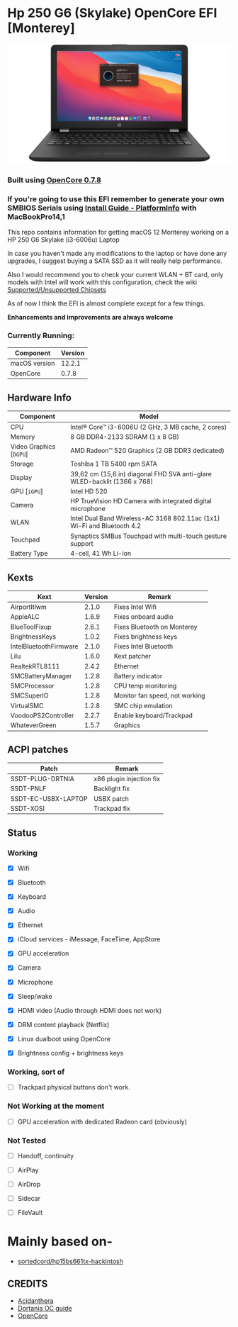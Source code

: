 # Hp 250 G6 (Skylake) OpenCore EFI [Monterey]
![Hp Latpop Snapshot](https://raw.githubusercontent.com/IsraPerez98/OpenCore-HP250G6-Skylake/main/Docs/HP-Image.png)

### Built using [OpenCore 0.7.8](https://github.com/acidanthera/OpenCorePkg/releases)

### **If you're going to use this EFI remember to generate your own SMBIOS Serials using [Install Guide - PlatformInfo](https://dortania.github.io/OpenCore-Install-Guide/config.plist/skylake.html#platforminfo) with MacBookPro14,1**

This repo contains information for getting macOS 12 Monterey working on a HP 250 G6 Skylake (i3-6006u) Laptop

In case you haven't made any modifications to the laptop or have done any upgrades, I suggest buying a SATA SSD as it will really help performance.

Also I would recommend you to check your current WLAN + BT card, only models with Intel will work with this configuration, check the wiki [Supported/Unsupported Chipsets](https://dortania.github.io/Wireless-Buyers-Guide/unsupported.html)

As of now I think the EFI is almost complete except for a few things.

**Enhancements and improvements are always welcome**

### Currently Running:


| Component     | Version      |
| ------------- | ------------ |
| macOS version | 12.2.1 |
| OpenCore      | 0.7.8        |

## Hardware Info

| Component | Model                                   |
| --------- | --------------------------------------- |
| CPU                           | Intel® Core™ i3-6006U (2 GHz, 3 MB cache, 2 cores)                    |
| Memory                        | 8 GB DDR4-2133 SDRAM (1 x 8 GB)                                       |
| Video Graphics [`DGPU`]       | AMD Radeon™ 520 Graphics (2 GB DDR3 dedicated)                        |
| Storage                       | Toshiba 1 TB 5400 rpm SATA                                            |
| Display                       | 39,62 cm (15,6 in) diagonal FHD SVA anti-glare WLED-backlit (1366 x 768) |
| GPU [`iGPU`]                  | Intel HD 520                                                          |
| Camera                        | HP TrueVision HD Camera with integrated digital microphone            |
| WLAN                          | Intel Dual Band Wireless-AC 3168 802.11ac (1x1) Wi-Fi and Bluetooth 4.2          |
| Touchpad                      | Synaptics SMBus Touchpad with multi-touch gesture support             |
| Battery Type                  | 4-cell, 41 Wh Li-ion                                                  |

## Kexts

| Kext                   | Version     | Remark                                   |
| ---------------------- | ----------- | ---------------------------------------- |
| AirportItlwm           | 2.1.0       | Fixes Intel Wifi                         |
| AppleALC               | 1.6.9       | Fixes onboard audio                      |
| BlueToolFixup          | 2.6.1       | Fixes Bluetooth on Monterey              |
| BrightnessKeys         | 1.0.2       | Fixes brightness keys                    |
| IntelBluetoothFirmware | 2.1.0       | Fixes Intel Bluetooth                    |
| Lilu                   | 1.6.0       | Kext patcher                             |
| RealtekRTL8111         | 2.4.2       | Ethernet                                 |
| SMCBatteryManager      | 1.2.8       | Battery indicator                        |
| SMCProcessor           | 1.2.8       | CPU temp monitoring                      |
| SMCSuperIO             | 1.2.8       | Monitor fan speed, not working           |
| VirtualSMC             | 1.2.8       | SMC chip emulation                       |
| VoodooPS2Controller    | 2.2.7       | Enable keyboard/Trackpad                 |
| WhateverGreen          | 1.5.7       | Graphics                                 |

## ACPI patches


| Patch                 | Remark                         |
| --------------------- | ------------------------------ |
| SSDT-PLUG-DRTNIA      | x86 plugin injection fix       |
| SSDT-PNLF             | Backlight fix                  |
| SSDT-EC-USBX-LAPTOP   | USBX patch                     |
| SSDT-XOSI             | Trackpad fix                   |
## Status

### Working

- [x] Wifi
- [x] Bluetooth
- [x] Keyboard
- [x] Audio
- [x] Ethernet
- [x] iCloud services - iMessage, FaceTime, AppStore
- [x] GPU acceleration
- [x] Camera
- [x] Microphone
- [x] Sleep/wake
- [x] HDMI video (Audio through HDMI does not work)
- [x] DRM content playback (Netflix)
- [x] Linux dualboot using OpenCore
- [x] Brightness config + brightness keys


### Working, sort of

- [ ] Trackpad physical buttons don't work.

### Not Working at the moment

- [ ] GPU acceleration with dedicated Radeon card (obviously)

### Not Tested
- [ ] Handoff, continuity
- [ ] AirPlay
- [ ] AirDrop
- [ ] Sidecar
- [ ] FileVault


# Mainly based on-
- [sortedcord/hp15bs661tx-hackintosh](https://github.com/sortedcord/hp15bs661tx-hackintosh)

## CREDITS

- [Acidanthera](https://github.com/acidanthera)
- [Dortania OC guide](https://dortania.github.io/OpenCore-Install-Guide/)
- [OpenCore](https://github.com/acidanthera/OpenCorePkg/)